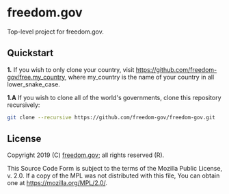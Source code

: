 # freedom.gov

Top-level project for freedom.gov.

## Quickstart

**1.** If you wish to only clone your country, visit <https://github.com/freedom-gov/free.my_country>, where my_country is the name of your country in all lower_snake_case.

**1.A** If you wish to clone all of the world's governments, clone this repository recursively:

```Bash
git clone --recursive https://github.com/freedom-gov/freedom-gov.git
```

## License

Copyright 2019 (C) [freedom.gov](https://freedom-gov.github.io); all rights reserved (R).

This Source Code Form is subject to the terms of the Mozilla Public License, v. 2.0. If a copy of the MPL was not distributed with this file, You can obtain one at <https://mozilla.org/MPL/2.0/>.
